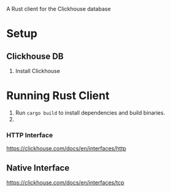 A Rust client for the Clickhouse database

# Setup
## Clickhouse DB
1. Install Clickhouse

# Running Rust Client
1. Run `cargo build` to install dependencies and build binaries.
2.


### HTTP Interface
https://clickhouse.com/docs/en/interfaces/http


## Native Interface
https://clickhouse.com/docs/en/interfaces/tcp
